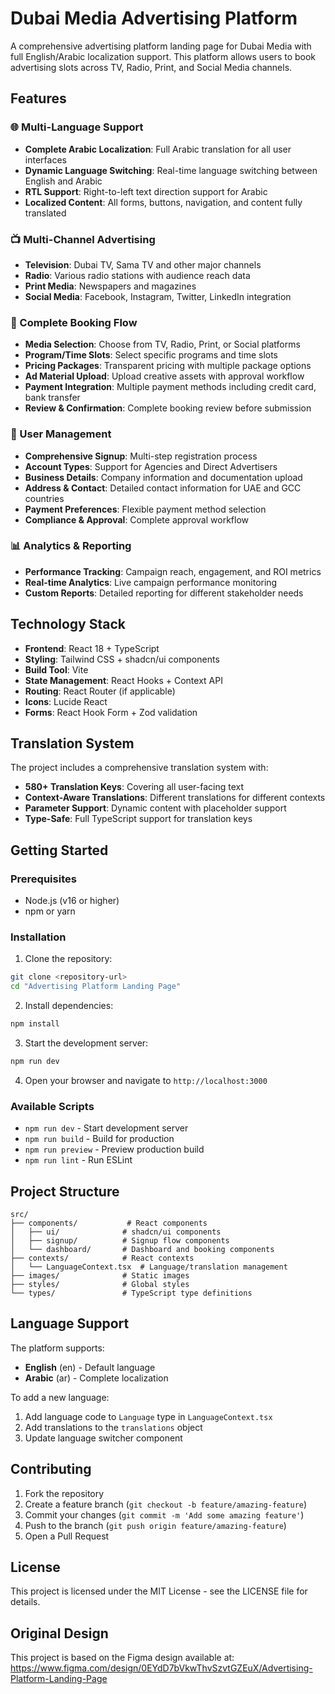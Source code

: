
  # Dubai Media Advertising Platform

A comprehensive advertising platform landing page for Dubai Media with full English/Arabic localization support. This platform allows users to book advertising slots across TV, Radio, Print, and Social Media channels.

## Features

### 🌐 Multi-Language Support
- **Complete Arabic Localization**: Full Arabic translation for all user interfaces
- **Dynamic Language Switching**: Real-time language switching between English and Arabic
- **RTL Support**: Right-to-left text direction support for Arabic
- **Localized Content**: All forms, buttons, navigation, and content fully translated

### 📺 Multi-Channel Advertising
- **Television**: Dubai TV, Sama TV and other major channels
- **Radio**: Various radio stations with audience reach data
- **Print Media**: Newspapers and magazines
- **Social Media**: Facebook, Instagram, Twitter, LinkedIn integration

### 🎯 Complete Booking Flow
- **Media Selection**: Choose from TV, Radio, Print, or Social platforms
- **Program/Time Slots**: Select specific programs and time slots
- **Pricing Packages**: Transparent pricing with multiple package options
- **Ad Material Upload**: Upload creative assets with approval workflow
- **Payment Integration**: Multiple payment methods including credit card, bank transfer
- **Review & Confirmation**: Complete booking review before submission

### 👤 User Management
- **Comprehensive Signup**: Multi-step registration process
- **Account Types**: Support for Agencies and Direct Advertisers
- **Business Details**: Company information and documentation upload
- **Address & Contact**: Detailed contact information for UAE and GCC countries
- **Payment Preferences**: Flexible payment method selection
- **Compliance & Approval**: Complete approval workflow

### 📊 Analytics & Reporting
- **Performance Tracking**: Campaign reach, engagement, and ROI metrics
- **Real-time Analytics**: Live campaign performance monitoring
- **Custom Reports**: Detailed reporting for different stakeholder needs

## Technology Stack

- **Frontend**: React 18 + TypeScript
- **Styling**: Tailwind CSS + shadcn/ui components
- **Build Tool**: Vite
- **State Management**: React Hooks + Context API
- **Routing**: React Router (if applicable)
- **Icons**: Lucide React
- **Forms**: React Hook Form + Zod validation

## Translation System

The project includes a comprehensive translation system with:
- **580+ Translation Keys**: Covering all user-facing text
- **Context-Aware Translations**: Different translations for different contexts
- **Parameter Support**: Dynamic content with placeholder support
- **Type-Safe**: Full TypeScript support for translation keys

## Getting Started

### Prerequisites
- Node.js (v16 or higher)
- npm or yarn

### Installation

1. Clone the repository:
```bash
git clone <repository-url>
cd "Advertising Platform Landing Page"
```

2. Install dependencies:
```bash
npm install
```

3. Start the development server:
```bash
npm run dev
```

4. Open your browser and navigate to `http://localhost:3000`

### Available Scripts

- `npm run dev` - Start development server
- `npm run build` - Build for production
- `npm run preview` - Preview production build
- `npm run lint` - Run ESLint

## Project Structure

```
src/
├── components/           # React components
│   ├── ui/              # shadcn/ui components
│   ├── signup/          # Signup flow components
│   └── dashboard/       # Dashboard and booking components
├── contexts/            # React contexts
│   └── LanguageContext.tsx  # Language/translation management
├── images/              # Static images
├── styles/              # Global styles
└── types/               # TypeScript type definitions
```

## Language Support

The platform supports:
- **English** (en) - Default language
- **Arabic** (ar) - Complete localization

To add a new language:
1. Add language code to `Language` type in `LanguageContext.tsx`
2. Add translations to the `translations` object
3. Update language switcher component

## Contributing

1. Fork the repository
2. Create a feature branch (`git checkout -b feature/amazing-feature`)
3. Commit your changes (`git commit -m 'Add some amazing feature'`)
4. Push to the branch (`git push origin feature/amazing-feature`)
5. Open a Pull Request

## License

This project is licensed under the MIT License - see the LICENSE file for details.

## Original Design

This project is based on the Figma design available at: https://www.figma.com/design/0EYdD7bVkwThvSzvtGZEuX/Advertising-Platform-Landing-Page
  
